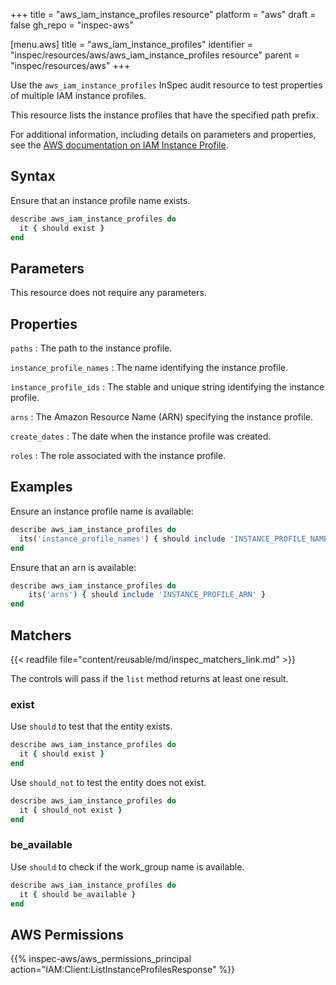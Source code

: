+++
title = "aws_iam_instance_profiles resource"
platform = "aws"
draft = false
gh_repo = "inspec-aws"

[menu.aws]
title = "aws_iam_instance_profiles"
identifier = "inspec/resources/aws/aws_iam_instance_profiles resource"
parent = "inspec/resources/aws"
+++

Use the `aws_iam_instance_profiles` InSpec audit resource to test properties of multiple IAM instance profiles.

This resource lists the instance profiles that have the specified path prefix.

For additional information, including details on parameters and properties, see the [AWS documentation on IAM Instance Profile](https://docs.aws.amazon.com/AWSCloudFormation/latest/UserGuide/aws-resource-iam-instanceprofile.html).

## Syntax

Ensure that an instance profile name exists.

```ruby
describe aws_iam_instance_profiles do
  it { should exist }
end
```

## Parameters

This resource does not require any parameters.

## Properties

`paths`
: The path to the instance profile.

`instance_profile_names`
: The name identifying the instance profile.

`instance_profile_ids`
: The stable and unique string identifying the instance profile.

`arns`
: The Amazon Resource Name (ARN) specifying the instance profile.

`create_dates`
: The date when the instance profile was created.

`roles`
: The role associated with the instance profile.

## Examples

Ensure an instance profile name is available:

```ruby
describe aws_iam_instance_profiles do
  its('instance_profile_names') { should include 'INSTANCE_PROFILE_NAME' }
end
```

Ensure that an arn is available:

```ruby
describe aws_iam_instance_profiles do
    its('arns') { should include 'INSTANCE_PROFILE_ARN' }
end
```

## Matchers

{{< readfile file="content/reusable/md/inspec_matchers_link.md" >}}

The controls will pass if the `list` method returns at least one result.

### exist

Use `should` to test that the entity exists.

```ruby
describe aws_iam_instance_profiles do
  it { should exist }
end
```

Use `should_not` to test the entity does not exist.

```ruby
describe aws_iam_instance_profiles do
  it { should_not exist }
end
```

### be_available

Use `should` to check if the work_group name is available.

```ruby
describe aws_iam_instance_profiles do
  it { should be_available }
end
```

## AWS Permissions

{{% inspec-aws/aws_permissions_principal action="IAM:Client:ListInstanceProfilesResponse" %}}
